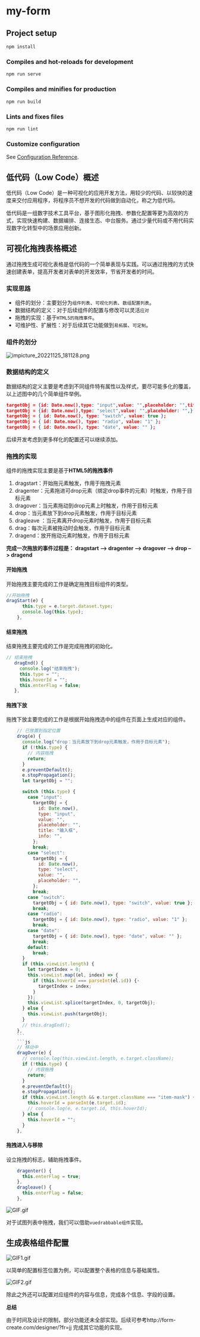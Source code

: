 # my-form

## Project setup
```
npm install
```

### Compiles and hot-reloads for development
```
npm run serve
```

### Compiles and minifies for production
```
npm run build
```

### Lints and fixes files
```
npm run lint
```

### Customize configuration
See [Configuration Reference](https://cli.vuejs.org/config/).

## 低代码（Low Code）概述

低代码（Low Code）是一种可视化的应用开发方法，用较少的代码、以较快的速度来交付应用程序，将程序员不想开发的代码做到自动化，称之为低代码。

低代码是一组数字技术工具平台，基于图形化拖拽、参数化配置等更为高效的方式，实现快速构建、数据编排、连接生态、中台服务。通过少量代码或不用代码实现数字化转型中的场景应用创新。


## 可视化拖拽表格概述

通过拖拽生成可视化表格是低代码的一个简单表现与实践。可以通过拖拽的方式快速创建表单，提高开发者对表单的开发效率，节省开发者的时间。

### 实现思路

- 组件的划分：主要划分为`组件列表`、`可视化列表`、`数组配置列表`。
- 数据结构的定义：对于后续组件的配置与修改可以灵活`应对`
- 拖拽的实现：基于`HTML5的拖拽事件`。
- 可维护性、扩展性：对于后续其它功能做到`易拓展`、`可定制`。

### 组件的划分

![impicture_20221125_181128.png](https://p9-juejin.byteimg.com/tos-cn-i-k3u1fbpfcp/050766d19002499882090cba901648d3~tplv-k3u1fbpfcp-watermark.image?)

### 数据结构的定义

数据结构的定义主要是考虑到不同组件特有属性以及样式，要尽可能多化的覆盖，以上述图中的几个简单组件举例。
```json
targetObj = {id: Date.now(),type: "input",value: "",placeholder: "",title: "输入框",info: "",};
targetObj = {id: Date.now(),type: "select",value: "",placeholder: "",};
targetObj = { id: Date.now(), type: "switch", value: true };
targetObj = { id: Date.now(), type: "radio", value: "1" };
targetObj = { id: Date.now(), type: "date", value: "" };
```
后续开发考虑到更多样化的配置还可以继续添加。

### 拖拽的实现

组件的拖拽实现主要是基于**HTML5的拖拽事件**
1. dragstart：开始拖元素触发，作用于拖拽元素
2. dragenter：元素拖进可drop元素（绑定drop事件的元素）时触发，作用于目标元素
3. dragover：当元素拖动到drop元素上时触发，作用于目标元素
4. drop：当元素放下到drop元素触发，作用于目标元素
5. dragleave ：当元素离开drop元素时触发，作用于目标元素
6. drag：每次元素被拖动时会触发，作用于目标元素
7. dragend：放开拖动元素时触发，作用于目标元素

**完成一次拖放的事件过程是： dragstart –> dragenter –> dragover –> drop –> dragend**

#### 开始拖拽
开始拖拽主要完成的工作是确定拖拽目标组件的类型。

```js
//开始拖拽
dragStart(e) {
      this.type = e.target.dataset.type;
      console.log(this.type);
    },
 ```
 
#### 结束拖拽
结束拖拽主要完成的工作是完成拖拽的初始化。
 ```js
 // 结束拖拽
    dragEnd() {
      console.log("结束拖拽");
      this.type = "";
      this.hoverId = "";
      this.enterFlag = false;
    },
 ```
#### 拖拽下放
拖拽下放主要完成的工作是根据开始拖拽选中的组件在页面上生成对应的组件。
```js
    // 已放置到指定位置
    drog(e) {
      console.log("drop：当元素放下到drop元素触发，作用于目标元素");
      if (!this.type) {
        // 内容拖拽
        return;
      }
      e.preventDefault();
      e.stopPropagation();
      let targetObj = "";

      switch (this.type) {
        case "input":
          targetObj = {
            id: Date.now(),
            type: "input",
            value: "",
            placeholder: "",
            title: "输入框",
            info: "",
          };
          break;
        case "select":
          targetObj = {
            id: Date.now(),
            type: "select",
            value: "",
            placeholder: "",
          };
          break;
        case "switch":
          targetObj = { id: Date.now(), type: "switch", value: true };
          break;
        case "radio":
          targetObj = { id: Date.now(), type: "radio", value: "1" };
          break;
        case "date":
          targetObj = { id: Date.now(), type: "date", value: "" };
          break;
        default:
          break;
      }
      if (this.viewList.length) {
        let targetIndex = 0;
        this.viewList.map((el, index) => {
          if (this.hoverId === parseInt(el.id)) {·
            targetIndex = index;
          }
        });
        this.viewList.splice(targetIndex, 0, targetObj);
      } else {
        this.viewList.push(targetObj);
      }
      // this.dragEnd();
    },
    ```
    ```js
    // 移动中
    dragOver(e) {
      // console.log(this.viewList.length, e.target.className);
      if (!this.type) {
        // 内容拖拽
        return;
      }
      e.preventDefault();
      e.stopPropagation();
      if (this.viewList.length && e.target.className === "item-mask") {
        this.hoverId = parseInt(e.target.id);
        // console.log(e, e.target.id, this.hoverId);
      } else {
        this.hoverId = "";
      }
    },
```
#### 拖拽进入与移除
设立拖拽的标志，辅助拖拽事件。

```js
    dragenter() {
      this.enterFlag = true;
    },
    dragleave() {
      this.enterFlag = false;
    },
```

![GIF.gif](https://p3-juejin.byteimg.com/tos-cn-i-k3u1fbpfcp/b55d39bf44334af3b792ca714731a69c~tplv-k3u1fbpfcp-watermark.image?)

对于试图列表中拖拽，我们可以借助`vuedrabbable组件`实现。

## 生成表格组件配置


![GIF1.gif](https://p6-juejin.byteimg.com/tos-cn-i-k3u1fbpfcp/a27e5146ee494383bbd8dbaec30909ea~tplv-k3u1fbpfcp-watermark.image?)

以简单的配置标签位置为例，可以配置整个表格的信息与基础属性。

![GIF2.gif](https://p3-juejin.byteimg.com/tos-cn-i-k3u1fbpfcp/2e66690f3ab5419fac631d95aa9408d2~tplv-k3u1fbpfcp-watermark.image?)

除此之外还可以配置对应组件的内容与信息，完成各个信息、字段的设置。

**总结**

由于时间及设计的限制，部分功能还未全部实现。后续可参考http://form-create.com/designer/?fr=jj 完成其它功能的实现。